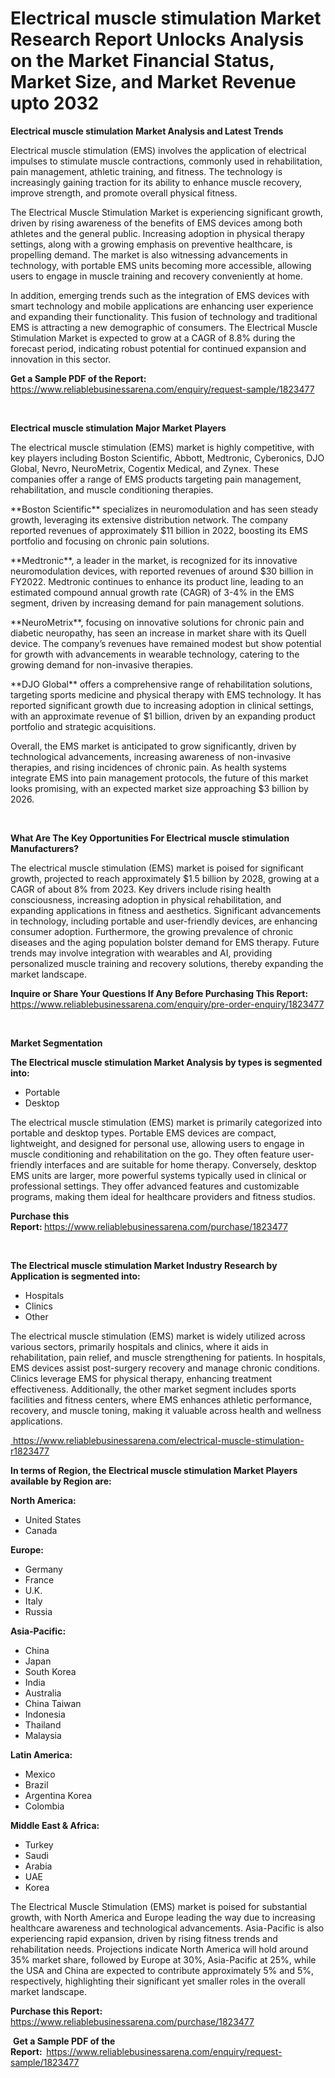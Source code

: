 <p><h1>Electrical muscle stimulation Market Research Report Unlocks Analysis on the Market Financial Status, Market Size, and Market Revenue upto 2032</h1></p><p><strong>Electrical muscle stimulation Market Analysis and Latest Trends</strong></p>
<p><p>Electrical muscle stimulation (EMS) involves the application of electrical impulses to stimulate muscle contractions, commonly used in rehabilitation, pain management, athletic training, and fitness. The technology is increasingly gaining traction for its ability to enhance muscle recovery, improve strength, and promote overall physical fitness.</p><p>The Electrical Muscle Stimulation Market is experiencing significant growth, driven by rising awareness of the benefits of EMS devices among both athletes and the general public. Increasing adoption in physical therapy settings, along with a growing emphasis on preventive healthcare, is propelling demand. The market is also witnessing advancements in technology, with portable EMS units becoming more accessible, allowing users to engage in muscle training and recovery conveniently at home.</p><p>In addition, emerging trends such as the integration of EMS devices with smart technology and mobile applications are enhancing user experience and expanding their functionality. This fusion of technology and traditional EMS is attracting a new demographic of consumers. The Electrical Muscle Stimulation Market is expected to grow at a CAGR of 8.8% during the forecast period, indicating robust potential for continued expansion and innovation in this sector.</p></p>
<p><strong>Get a Sample PDF of the Report:&nbsp;</strong> <a href="https://www.reliablebusinessarena.com/enquiry/request-sample/1823477?utm_campaign=3515&utm_medium=2&utm_source=Github&utm_content=ia&utm_term=13042025&utm_id=electrical-muscle-stimulation">https://www.reliablebusinessarena.com/enquiry/request-sample/1823477</a></p>
<p>&nbsp;</p>
<p><strong>Electrical muscle stimulation Major Market Players</strong></p>
<p><p>The electrical muscle stimulation (EMS) market is highly competitive, with key players including Boston Scientific, Abbott, Medtronic, Cyberonics, DJO Global, Nevro, NeuroMetrix, Cogentix Medical, and Zynex. These companies offer a range of EMS products targeting pain management, rehabilitation, and muscle conditioning therapies.</p><p>**Boston Scientific** specializes in neuromodulation and has seen steady growth, leveraging its extensive distribution network. The company reported revenues of approximately $11 billion in 2022, boosting its EMS portfolio and focusing on chronic pain solutions.</p><p>**Medtronic**, a leader in the market, is recognized for its innovative neuromodulation devices, with reported revenues of around $30 billion in FY2022. Medtronic continues to enhance its product line, leading to an estimated compound annual growth rate (CAGR) of 3-4% in the EMS segment, driven by increasing demand for pain management solutions.</p><p>**NeuroMetrix**, focusing on innovative solutions for chronic pain and diabetic neuropathy, has seen an increase in market share with its Quell device. The company’s revenues have remained modest but show potential for growth with advancements in wearable technology, catering to the growing demand for non-invasive therapies.</p><p>**DJO Global** offers a comprehensive range of rehabilitation solutions, targeting sports medicine and physical therapy with EMS technology. It has reported significant growth due to increasing adoption in clinical settings, with an approximate revenue of $1 billion, driven by an expanding product portfolio and strategic acquisitions.</p><p>Overall, the EMS market is anticipated to grow significantly, driven by technological advancements, increasing awareness of non-invasive therapies, and rising incidences of chronic pain. As health systems integrate EMS into pain management protocols, the future of this market looks promising, with an expected market size approaching $3 billion by 2026.</p></p>
<p>&nbsp;</p>
<p><strong>What Are The Key Opportunities For Electrical muscle stimulation Manufacturers?</strong></p>
<p><p>The electrical muscle stimulation (EMS) market is poised for significant growth, projected to reach approximately $1.5 billion by 2028, growing at a CAGR of about 8% from 2023. Key drivers include rising health consciousness, increasing adoption in physical rehabilitation, and expanding applications in fitness and aesthetics. Significant advancements in technology, including portable and user-friendly devices, are enhancing consumer adoption. Furthermore, the growing prevalence of chronic diseases and the aging population bolster demand for EMS therapy. Future trends may involve integration with wearables and AI, providing personalized muscle training and recovery solutions, thereby expanding the market landscape.</p></p>
<p><strong>Inquire or Share Your Questions If Any Before Purchasing This Report:</strong> <a href="https://www.reliablebusinessarena.com/enquiry/pre-order-enquiry/1823477?utm_campaign=3515&utm_medium=2&utm_source=Github&utm_content=ia&utm_term=13042025&utm_id=electrical-muscle-stimulation">https://www.reliablebusinessarena.com/enquiry/pre-order-enquiry/1823477</a></p>
<p>&nbsp;</p>
<p><strong>Market Segmentation</strong></p>
<p><strong>The Electrical muscle stimulation Market Analysis by types is segmented into:</strong></p>
<p><ul><li>Portable</li><li>Desktop</li></ul></p>
<p><p>The electrical muscle stimulation (EMS) market is primarily categorized into portable and desktop types. Portable EMS devices are compact, lightweight, and designed for personal use, allowing users to engage in muscle conditioning and rehabilitation on the go. They often feature user-friendly interfaces and are suitable for home therapy. Conversely, desktop EMS units are larger, more powerful systems typically used in clinical or professional settings. They offer advanced features and customizable programs, making them ideal for healthcare providers and fitness studios.</p></p>
<p><strong>Purchase this Report:&nbsp;</strong><a href="https://www.reliablebusinessarena.com/purchase/1823477?utm_campaign=3515&utm_medium=2&utm_source=Github&utm_content=ia&utm_term=13042025&utm_id=electrical-muscle-stimulation">https://www.reliablebusinessarena.com/purchase/1823477</a></p>
<p>&nbsp;</p>
<p><strong>The Electrical muscle stimulation Market Industry Research by Application is segmented into:</strong></p>
<p><ul><li>Hospitals</li><li>Clinics</li><li>Other</li></ul></p>
<p><p>The electrical muscle stimulation (EMS) market is widely utilized across various sectors, primarily hospitals and clinics, where it aids in rehabilitation, pain relief, and muscle strengthening for patients. In hospitals, EMS devices assist post-surgery recovery and manage chronic conditions. Clinics leverage EMS for physical therapy, enhancing treatment effectiveness. Additionally, the other market segment includes sports facilities and fitness centers, where EMS enhances athletic performance, recovery, and muscle toning, making it valuable across health and wellness applications.</p></p>
<p><a href="https://www.reliablebusinessarena.com/electrical-muscle-stimulation-r1823477?utm_campaign=3515&utm_medium=2&utm_source=Github&utm_content=ia&utm_term=13042025&utm_id=electrical-muscle-stimulation">&nbsp;https://www.reliablebusinessarena.com/electrical-muscle-stimulation-r1823477</a></p>
<p><strong>In terms of Region, the Electrical muscle stimulation Market Players available by Region are:</strong></p>
<p>
    <p> <strong> North America: </strong>
        <ul>
            <li>United States</li>
            <li>Canada</li>
        </ul>
        </p> 
    <p> <strong> Europe: </strong>
        <ul>
            <li>Germany</li>
            <li>France</li>
            <li>U.K.</li>
            <li>Italy</li>
            <li>Russia</li>
        </ul>
        </p> 
    <p> <strong> Asia-Pacific: </strong>
        <ul>
            <li>China</li>
            <li>Japan</li>
            <li>South Korea</li>
            <li>India</li>
            <li>Australia</li>
            <li>China Taiwan</li>
            <li>Indonesia</li>
            <li>Thailand</li>
            <li>Malaysia</li>
        </ul>
        </p> 
    <p> <strong> Latin America: </strong>
        <ul>
            <li>Mexico</li>
            <li>Brazil</li>
            <li>Argentina Korea</li>
            <li>Colombia</li>
        </ul>
        </p> 
    <p> <strong> Middle East & Africa: </strong>
        <ul>
            <li>Turkey</li>
            <li>Saudi</li>
            <li>Arabia</li>
            <li>UAE</li>
            <li>Korea</li>
        </ul>
    </p>
    </p>
<p><p>The Electrical Muscle Stimulation (EMS) market is poised for substantial growth, with North America and Europe leading the way due to increasing healthcare awareness and technological advancements. Asia-Pacific is also experiencing rapid expansion, driven by rising fitness trends and rehabilitation needs. Projections indicate North America will hold around 35% market share, followed by Europe at 30%, Asia-Pacific at 25%, while the USA and China are expected to contribute approximately 5% and 5%, respectively, highlighting their significant yet smaller roles in the overall market landscape.</p></p>
<p><strong>Purchase this Report: </strong><a href="https://www.reliablebusinessarena.com/purchase/1823477?utm_campaign=3515&utm_medium=2&utm_source=Github&utm_content=ia&utm_term=13042025&utm_id=electrical-muscle-stimulation">https://www.reliablebusinessarena.com/purchase/1823477</a></p>
<p>&nbsp;<strong>Get a Sample PDF of the Report:&nbsp;&nbsp;</strong><a href="https://www.reliablebusinessarena.com/enquiry/request-sample/1823477?utm_campaign=3515&utm_medium=2&utm_source=Github&utm_content=ia&utm_term=13042025&utm_id=electrical-muscle-stimulation">https://www.reliablebusinessarena.com/enquiry/request-sample/1823477</a></p>
<p><strong></strong></p>
<p><p></p><p></p><p></p></p>